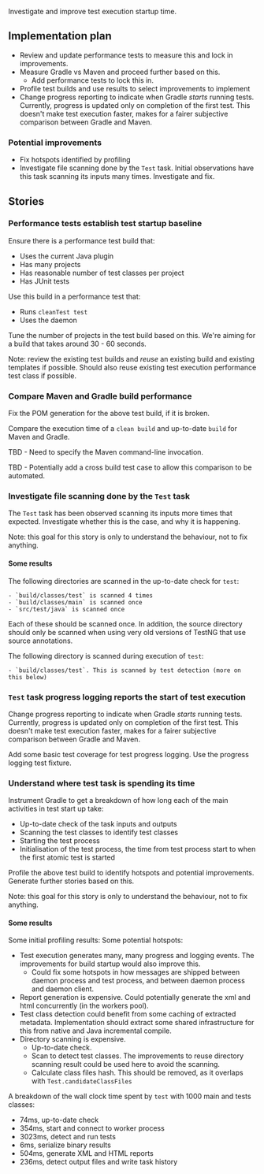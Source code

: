 Investigate and improve test execution startup time.

## Implementation plan

- Review and update performance tests to measure this and lock in improvements.
- Measure Gradle vs Maven and proceed further based on this.
    - Add performance tests to lock this in.
- Profile test builds and use results to select improvements to implement 
- Change progress reporting to indicate when Gradle _starts_ running tests. Currently, progress is updated only on completion of the first test.
  This doesn't make test execution faster, makes for a fairer subjective comparison between Gradle and Maven. 

### Potential improvements   

- Fix hotspots identified by profiling
- Investigate file scanning done by the `Test` task. Initial observations have this task scanning its inputs many times. Investigate and fix.

## Stories

### Performance tests establish test startup baseline 

Ensure there is a performance test build that:

- Uses the current Java plugin
- Has many projects
- Has reasonable number of test classes per project
- Has JUnit tests

Use this build in a performance test that:

- Runs `cleanTest test`
- Uses the daemon

Tune the number of projects in the test build based on this. We're aiming for a build that takes around 30 - 60 seconds.

Note: review the existing test builds and _reuse_ an existing build and existing templates if possible. Should also reuse existing test execution performance test class if possible. 

### Compare Maven and Gradle build performance

Fix the POM generation for the above test build, if it is broken.

Compare the execution time of a `clean build` and up-to-date `build` for Maven and Gradle.

TBD - Need to specify the Maven command-line invocation.

TBD - Potentially add a cross build test case to allow this comparison to be automated.

### Investigate file scanning done by the `Test` task

The `Test` task has been observed scanning its inputs more times that expected. Investigate whether this is the case, and why it is happening. 

Note: this goal for this story is only to understand the behaviour, not to fix anything.

#### Some results

The following directories are scanned in the up-to-date check for `test`:

    - `build/classes/test` is scanned 4 times
    - `build/classes/main` is scanned once
    - `src/test/java` is scanned once

Each of these should be scanned once. In addition, the source directory should only be scanned when using very old versions of TestNG that use source annotations.
    
The following directory is scanned during execution of `test`:

    - `build/classes/test`. This is scanned by test detection (more on this below)

### `Test` task progress logging reports the start of test execution 

Change progress reporting to indicate when Gradle _starts_ running tests. Currently, progress is updated only on completion of the first test.
This doesn't make test execution faster, makes for a fairer subjective comparison between Gradle and Maven.

Add some basic test coverage for test progress logging. Use the progress logging test fixture.

### Understand where test task is spending its time

Instrument Gradle to get a breakdown of how long each of the main activities in test start up take:

- Up-to-date check of the task inputs and outputs
- Scanning the test classes to identify test classes
- Starting the test process
- Initialisation of the test process, the time from test process start to when the first atomic test is started

Profile the above test build to identify hotspots and potential improvements. Generate further stories based on this.

Note: this goal for this story is only to understand the behaviour, not to fix anything.

#### Some results

Some initial profiling results: Some potential hotspots:

- Test execution generates many, many progress and logging events. The improvements for build startup would also improve this. 
    - Could fix some hotspots in how messages are shipped between daemon process and test process, and between daemon process and daemon client.
- Report generation is expensive. Could potentially generate the xml and html concurrently (in the workers pool).
- Test class detection could benefit from some caching of extracted metadata. Implementation should extract some shared infrastructure for this from
  native and Java incremental compile.
- Directory scanning is expensive.
    - Up-to-date check.
    - Scan to detect test classes. The improvements to reuse directory scanning result could be used here to avoid the scanning. 
    - Calculate class files hash. This should be removed, as it overlaps with `Test.candidateClassFiles`

A breakdown of the wall clock time spent by `test` with 1000 main and tests classes:

-   74ms, up-to-date check
-  354ms, start and connect to worker process
- 3023ms, detect and run tests
-    6ms, serialize binary results 
-  504ms, generate XML and HTML reports
-  236ms, detect output files and write task history
